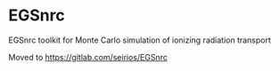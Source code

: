 # EGSnrc
EGSnrc toolkit for Monte Carlo simulation of ionizing radiation transport

Moved to https://gitlab.com/seirios/EGSnrc
